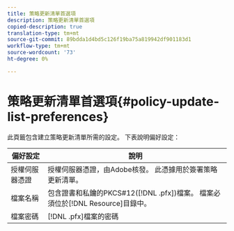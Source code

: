 ```yaml
---
title: 策略更新清單首選項
description: 策略更新清單首選項
copied-description: true
translation-type: tm+mt
source-git-commit: 89bdda1d4bd5c126f19ba75a819942df901183d1
workflow-type: tm+mt
source-wordcount: '73'
ht-degree: 0%

---
```



# 策略更新清單首選項{#policy-update-list-preferences}

此頁籤包含建立策略更新清單所需的設定。 下表說明偏好設定：

| 偏好設定 | 說明 |
|---|---|
| 授權伺服器憑證 | 授權伺服器憑證，由Adobe核發。 此憑據用於簽署策略更新清單。 |
| 檔案名稱 | 包含證書和私鑰的PKCS#12([!DNL .pfx])檔案。 檔案必須位於[!DNL Resource]目錄中。 |
| 檔案密碼 | [!DNL .pfx]檔案的密碼 |

